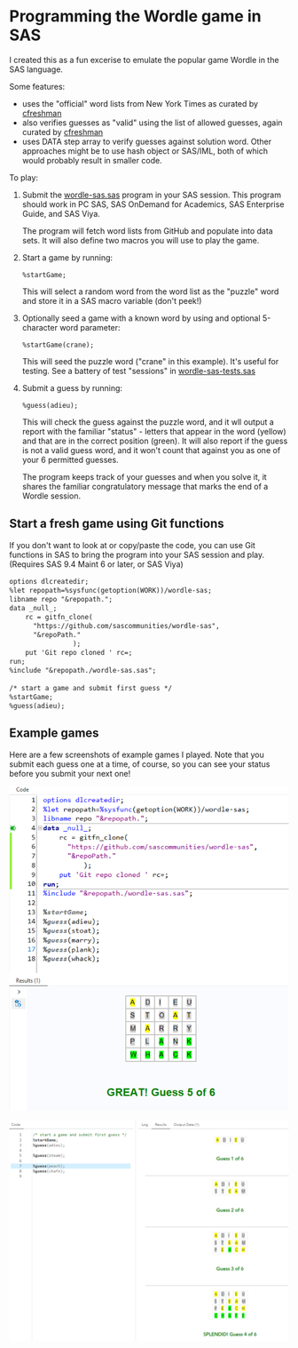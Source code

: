 # Programming the Wordle game in SAS

I created this as a fun excerise to emulate the popular game Wordle in the SAS language.

Some features:
 * uses the "official" word lists from New York Times as curated by [cfreshman](https://github.com/cfreshman)
 * also verifies guesses as "valid" using the list of allowed guesses, again curated by [cfreshman](https://github.com/cfreshman)
 * uses DATA step array to verify guesses against solution word. Other approaches might be to use hash object or SAS/IML, both of which would probably result in smaller code.

To play:
 
 1. Submit the [wordle-sas.sas](./wordle-sas.sas) program in your SAS session. This program should work in PC SAS, SAS OnDemand for Academics, SAS Enterprise Guide, and SAS Viya.

    The program will fetch word lists from GitHub and populate into data sets. It will also define two macros you will use to play the game.

 1. Start a game by running:
     ```
     %startGame;
     ```
    This will select a random word from the word list as the "puzzle" word and store it in a SAS macro variable (don't peek!)

 1. Optionally seed a game with a known word by using and optional 5-character word parameter:
     ```
     %startGame(crane);
     ```

     This will seed the puzzle word ("crane" in this example). It's useful for testing. See a battery of test "sessions" in [wordle-sas-tests.sas](./wordle-sas-tests.sas)

 1. Submit a guess by running:
      ```
     %guess(adieu);
     ```

     This will check the guess against the puzzle word, and it wll output a report with the familiar "status" - letters that appear in the word (yellow) and that are in the correct position (green). It will also report if the guess is not a valid guess word, and it won't count that against you as one of your 6 permitted guesses.

     The program keeps track of your guesses and when you solve it, it shares the familiar congratulatory message that marks the end of a Wordle session.

## Start a fresh game using Git functions

If you don't want to look at or copy/paste the code, you can use Git functions in SAS to bring the program into your SAS session and play. (Requires SAS 9.4 Maint 6 or later, or SAS Viya)

```
options dlcreatedir;
%let repopath=%sysfunc(getoption(WORK))/wordle-sas;
libname repo "&repopath.";
data _null_;
    rc = gitfn_clone( 
      "https://github.com/sascommunities/wordle-sas", 
      "&repoPath." 
    			); 
    put 'Git repo cloned ' rc=; 
run;
%include "&repopath./wordle-sas.sas";

/* start a game and submit first guess */
%startGame;
%guess(adieu);
```

## Example games

Here are a few screenshots of example games I played. Note that you submit each guess one at a time, of course, so you can see your status before you submit your next one!

![Example game in SAS EG](./images/example-game-procreport.png)

![Example game in SAS Viya](./images/example-game-sasviya.png)
